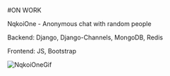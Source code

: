 #ON WORK

NqkoiOne - Anonymous chat with random people

Backend: Django, Django-Channels, MongoDB, Redis

Frontend: JS, Bootstrap

![NqkoiOneGif](https://github.com/ArtemHorik/nqkoione/assets/98229092/23d78c7e-d621-45b0-87da-5026286f83f2)


